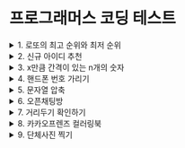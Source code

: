 # 프로그래머스 코딩 테스트
<details><summary>1. 로또의 최고 순위와 최저 순위</summary>
<a href="https://programmers.co.kr/learn/courses/30/lessons/77484">Link to</a>
<a href="programmers/src/LottoNumber.java">code</a>
</details>
<details><summary>2. 신규 아이디 추천</summary>
<a href="https://programmers.co.kr/learn/courses/30/lessons/72410">Link to</a>
<a href="programmers/src/KakaoId.java">code</a>
</details>
<details><summary>3. x만큼 간격이 있는 n개의 숫자</summary>
<a href="https://programmers.co.kr/learn/courses/30/lessons/12954">Link to</a>
<a href="programmers/src/IntervalX.java">code</a>
</details>
<details><summary>4. 핸드폰 번호 가리기</summary>
<a href="https://programmers.co.kr/learn/courses/30/lessons/12948">Link to</a>
<a href="programmers/src/PhoneNumber.java">code</a>
</details>
<details><summary>5. 문자열 압축</summary>
<a href="https://programmers.co.kr/learn/courses/30/lessons/60057">Link to</a>
<a href="programmers/src/ShortString.java">code</a>
</details>
<details><summary>6. 오픈채팅방</summary>
<a href="https://programmers.co.kr/learn/courses/30/lessons/42888">Link to</a>
<a href="programmers/src/OpenChat.java">code</a>
</details>
<details><summary>7. 거리두기 확인하기</summary>
<a href="https://programmers.co.kr/learn/courses/30/lessons/81302">Link to</a>
<a href="programmers/src/Place.java">code</a>
</details>
<details><summary>8. 카카오프렌즈 컬러링북</summary>
<a href="https://programmers.co.kr/learn/courses/30/lessons/1829">Link to</a>
<a href="programmers/src/ColoringBook.java">code</a>
</details>
<details><summary>9. 단체사진 찍기</summary>
<a href="https://programmers.co.kr/learn/courses/30/lessons/1835">Link to</a>
<a href="programmers/src/GroupPicture.java">code</a>
</details>

